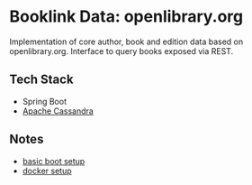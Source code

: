 # Booklink Data: openlibrary.org
Implementation of core author, book and edition data based on openlibrary.org. Interface to query books exposed via 
REST.

## Tech Stack
* Spring Boot
* [Apache Cassandra](https://cassandra.apache.org/)

## Notes
- [basic boot setup](https://bezkoder.com/spring-boot-cassandra-crud/)
- [docker setup](https://hub.docker.com/r/bitnami/cassandra/)